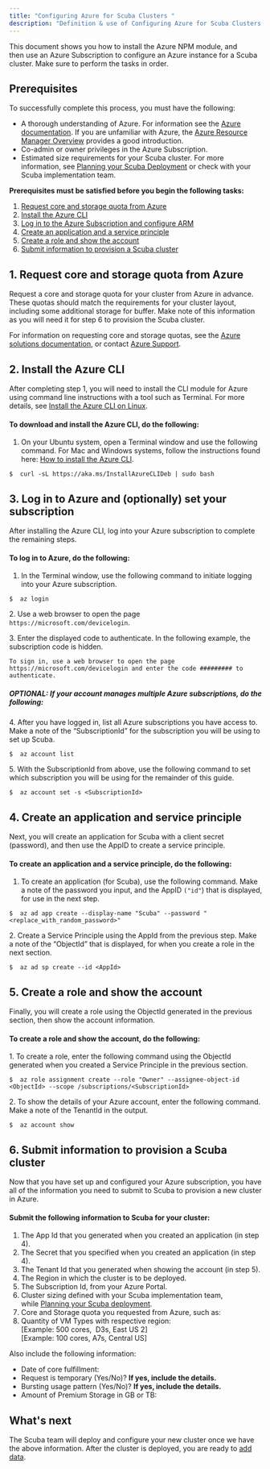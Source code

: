 ```yaml
---
title: "Configuring Azure for Scuba Clusters "
description: "Definition & use of Configuring Azure for Scuba Clusters "
---
```


This document shows you how to install the Azure NPM module, and then use an Azure Subscription to configure an Azure instance for a Scuba cluster. Make sure to perform the tasks in order.

## Prerequisites

To successfully complete this process, you must have the following:

- A thorough understanding of Azure. For information see the [Azure documentation](https://docs.microsoft.com/en-us/azure/). If you are unfamiliar with Azure, the [Azure Resource Manager Overview](https://docs.microsoft.com/en-us/azure/azure-resource-manager/resource-group-overview) provides a good introduction.
- Co-admin or owner privileges in the Azure Subscription.
- Estimated size requirements for your Scuba cluster. For more information, see [Planning your Scuba Deployment](../planning-your-scuba-deployment) or check with your Scuba implementation team.

**Prerequisites must be satisfied before you begin the following tasks:**

1. [Request core and storage quota from Azure](#request-core-and-storage-quota)
2. [Install the Azure CLI](#install-the-azure-cli)
3. [Log in to the Azure Subscription and configure ARM](#login-to-azure)
4. [Create an application and a service principle](#application-and-service)
5. [Create a role and show the account](#create-role-show-account)
6. [Submit information to provision a Scuba cluster](#submit-information)

## 1\. Request core and storage quota from Azure

Request a core and storage quota for your cluster from Azure in advance. These quotas should match the requirements for your cluster layout, including some additional storage for buffer. Make note of this information as you will need it for step 6 to provision the Scuba cluster.

For information on requesting core and storage quotas, see the [Azure solutions documentation](https://azure.microsoft.com/en-us/solutions/), or contact [Azure Support](https://azure.microsoft.com/en-us/support/options/).

## 2\. Install the Azure CLI 

After completing step 1, you will need to install the CLI module for Azure using command line instructions with a tool such as Terminal. For more details, see [Install the Azure CLI on Linux](https://docs.microsoft.com/en-us/cli/azure/install-azure-cli-linux?pivots=apt).

#### To download and install the Azure CLI, do the following:

1. On your Ubuntu system, open a Terminal window and use the following command. For Mac and Windows systems, follow the instructions found here: [How to install the Azure CLI](https://docs.microsoft.com/en-us/cli/azure/install-azure-cli?view=azure-cli-latest).

```
$  curl -sL https://aka.ms/InstallAzureCLIDeb | sudo bash
```

## 3\. Log in to Azure and (optionally) set your subscription

After installing the Azure CLI, log into your Azure subscription to complete the remaining steps.

#### To log in to Azure, do the following:

1. In the Terminal window, use the following command to initiate logging into your Azure subscription.

```
$  az login
```

2\. Use a web browser to open the page `https://microsoft.com/devicelogin`.

3\. Enter the displayed code to authenticate. In the following example, the subscription code is hidden.

```
To sign in, use a web browser to open the page https://microsoft.com/devicelogin and enter the code ######### to authenticate.
```

##### OPTIONAL: If your account manages multiple Azure subscriptions, do the following:

4\. After you have logged in, list all Azure subscriptions you have access to. Make a note of the “SubscriptionId” for the subscription you will be using to set up Scuba.

```
$  az account list
```

5\. With the SubscriptionId from above, use the following command to set which subscription you will be using for the remainder of this guide.

```
$  az account set -s <SubscriptionId>
```

## 4\. Create an application and service principle

Next, you will create an application for Scuba with a client secret (password), and then use the AppID to create a service principle.

#### To create an application and a service principle, do the following:

1. To create an application (for Scuba), use the following command. Make a note of the password you input, and the AppID `("id"`) that is displayed, for use in the next step.

```
$  az ad app create --display-name "Scuba" --password "<replace_with_random_password>"
```

2\. Create a Service Principle using the AppId from the previous step. Make a note of the “ObjectId” that is displayed, for when you create a role in the next section.

```
$  az ad sp create --id <AppId>
```

## 5\. Create a role and show the account

Finally, you will create a role using the ObjectId generated in the previous section, then show the account information.

#### To create a role and show the account, do the following:

1\. To create a role, enter the following command using the ObjectId generated when you created a Service Principle in the previous section.

```
$  az role assignment create --role "Owner" --assignee-object-id <ObjectId> --scope /subscriptions/<SubscriptionId>
```

2\. To show the details of your Azure account, enter the following command. Make a note of the TenantId in the output.

```
$  az account show
```

## 6\. Submit information to provision a Scuba cluster

Now that you have set up and configured your Azure subscription, you have all of the information you need to submit to Scuba to provision a new cluster in Azure.

#### Submit the following information to Scuba for your cluster:

1. The App Id that you generated when you created an application (in step 4).
2. The Secret that you specified when you created an application (in step 4).
3. The Tenant Id that you generated when showing the account (in step 5).
4. The Region in which the cluster is to be deployed.
5. The Subscription Id, from your Azure Portal.
6. Cluster sizing defined with your Scuba implementation team, while [Planning your Scuba deployment](../planning-your-scuba-deployment).
7. Core and Storage quota you requested from Azure, such as:
8. Quantity of VM Types with respective region:  
   \[Example: 500 cores,  D3s, East US 2\]  
   \[Example: 100 cores, A7s, Central US\]

Also include the following information:

- Date of core fulfillment:
- Request is temporary (Yes/No)? **If yes, include the details.**
- Bursting usage pattern (Yes/No)? **If yes, include the details.**
- Amount of Premium Storage in GB or TB:

## What's next

The Scuba team will deploy and configure your new cluster once we have the above information. After the cluster is deployed, you are ready to [add data](../managing-your-data/what-to-think-about-before-you-add-data).
